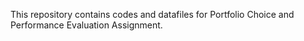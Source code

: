 This repository contains codes and datafiles for Portfolio Choice and Performance Evaluation Assignment.
